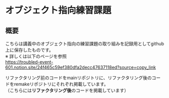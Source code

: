 # オブジェクト指向練習課題  
## 概要
こちらは講義中のオブジェクト指向の練習課題の取り組みを記録用としてgithub上に保存したものです。  
※ 詳しくは以下のページを参照  
https://troubled-event-601.notion.site/24f465c59ef380dfa2decc47637118ed?source=copy_link  

リファクタリング前のコードをmainリポジトリに、リファクタリング後のコードをremakeリポジトリにそれぞれ掲載しています。  
（こちらには**リファクタリング後**のコードを掲載しています）
